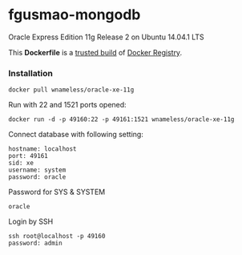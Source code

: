 fgusmao-mongodb
============================

Oracle Express Edition 11g Release 2 on Ubuntu 14.04.1 LTS

This **Dockerfile** is a [trusted build](https://registry.hub.docker.com/u/wnameless/oracle-xe-11g/) of [Docker Registry](https://registry.hub.docker.com/).

### Installation
```
docker pull wnameless/oracle-xe-11g
```

Run with 22 and 1521 ports opened:
```
docker run -d -p 49160:22 -p 49161:1521 wnameless/oracle-xe-11g
```

Connect database with following setting:
```
hostname: localhost
port: 49161
sid: xe
username: system
password: oracle
```

Password for SYS & SYSTEM
```
oracle
```

Login by SSH
```
ssh root@localhost -p 49160
password: admin
```
